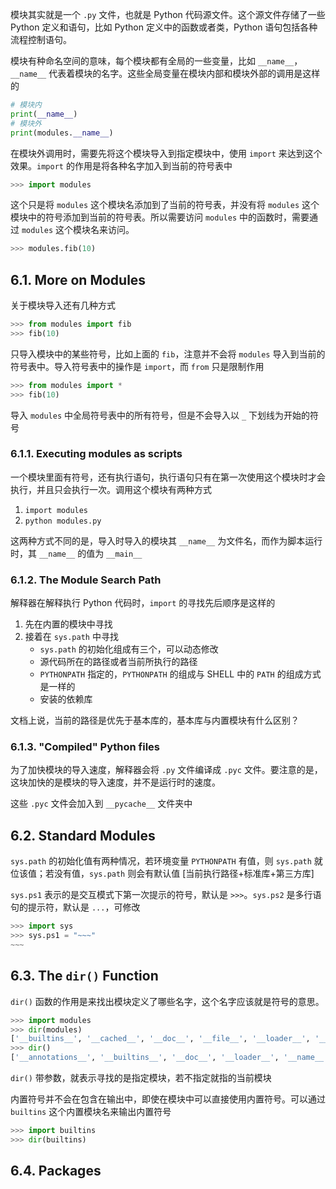 模块其实就是一个 `.py` 文件，也就是 Python 代码源文件。这个源文件存储了一些 Python 定义和语句，比如 Python 定义中的函数或者类，Python 语句包括各种流程控制语句。

模块有种命名空间的意味，每个模块都有全局的一些变量，比如 `__name__`，`__name__` 代表着模块的名字。这些全局变量在模块内部和模块外部的调用是这样的

```python
# 模块内
print(__name__)
# 模块外
print(modules.__name__)
```

在模块外调用时，需要先将这个模块导入到指定模块中，使用 `import` 来达到这个效果。`import` 的作用是将各种名字加入到当前的符号表中

```python
>>> import modules
```

这个只是将 `modules` 这个模块名添加到了当前的符号表，并没有将 `modules` 这个模块中的符号添加到当前的符号表。所以需要访问 `modules` 中的函数时，需要通过 `modules` 这个模块名来访问。

```python
>>> modules.fib(10)
```

## 6.1. More on Modules

关于模块导入还有几种方式

```python
>>> from modules import fib
>>> fib(10)
```

只导入模块中的某些符号，比如上面的 `fib`，注意并不会将 `modules` 导入到当前的符号表中。导入符号表中的操作是 `import`，而 `from` 只是限制作用

```python
>>> from modules import *
>>> fib(10)
```

导入 `modules` 中全局符号表中的所有符号，但是不会导入以 `_` 下划线为开始的符号

### 6.1.1. Executing modules as scripts

一个模块里面有符号，还有执行语句，执行语句只有在第一次使用这个模块时才会执行，并且只会执行一次。调用这个模块有两种方式

1. `import modules`
2. `python modules.py`

这两种方式不同的是，导入时导入的模块其 `__name__` 为文件名，而作为脚本运行时，其 `__name__` 的值为 `__main__`

### 6.1.2. The Module Search Path

解释器在解释执行 Python 代码时，`import` 的寻找先后顺序是这样的

1. 先在内置的模块中寻找
2. 接着在 `sys.path` 中寻找
    - `sys.path` 的初始化组成有三个，可以动态修改
    - 源代码所在的路径或者当前所执行的路径
    - `PYTHONPATH` 指定的，`PYTHONPATH` 的组成与 SHELL 中的 `PATH` 的组成方式是一样的
    - 安装的依赖库

文档上说，当前的路径是优先于基本库的，基本库与内置模块有什么区别？

### 6.1.3. "Compiled" Python files

为了加快模块的导入速度，解释器会将 `.py` 文件编译成 `.pyc` 文件。要注意的是，这块加快的是模块的导入速度，并不是运行时的速度。

这些 `.pyc` 文件会加入到 `__pycache__` 文件夹中

## 6.2. Standard Modules

`sys.path` 的初始化值有两种情况，若环境变量 `PYTHONPATH` 有值，则 `sys.path` 就位该值；若没有值，`sys.path` 则会有默认值 [当前执行路径+标准库+第三方库]

`sys.ps1` 表示的是交互模式下第一次提示的符号，默认是 `>>>`。`sys.ps2` 是多行语句的提示符，默认是 `...`，可修改

```python
>>> import sys
>>> sys.ps1 = "~~~"
~~~
```

## 6.3. The `dir()` Function

`dir()` 函数的作用是来找出模块定义了哪些名字，这个名字应该就是符号的意思。

```python
>>> import modules
>>> dir(modules)
['__builtins__', '__cached__', '__doc__', '__file__', '__loader__', '__name__', '__package__', '__spec__', 'fib']
>>> dir()
['__annotations__', '__builtins__', '__doc__', '__loader__', '__name__', '__package__', '__spec__', 'modules']
```

`dir()` 带参数，就表示寻找的是指定模块，若不指定就指的当前模块

内置符号并不会在包含在输出中，即使在模块中可以直接使用内置符号。可以通过 `builtins` 这个内置模块名来输出内置符号

```python
>>> import builtins
>>> dir(builtins)
```

## 6.4. Packages

